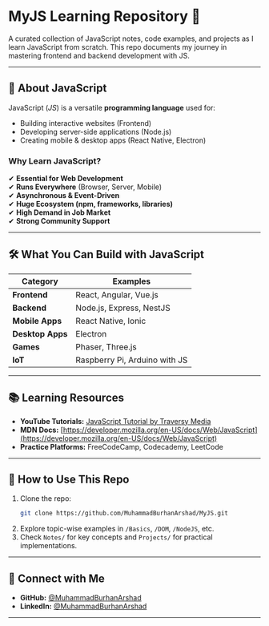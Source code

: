 # MyJS Learning Repository 🚀

A curated collection of JavaScript notes, code examples, and projects as I learn JavaScript from scratch. This repo documents my journey in mastering frontend and backend development with JS.

---

## 📌 **About JavaScript**

JavaScript (_JS_) is a versatile **programming language** used for:

- Building interactive websites (Frontend)
- Developing server-side applications (Node.js)
- Creating mobile & desktop apps (React Native, Electron)

### **Why Learn JavaScript?**

✔ **Essential for Web Development**  
✔ **Runs Everywhere** (Browser, Server, Mobile)  
✔ **Asynchronous & Event-Driven**  
✔ **Huge Ecosystem (npm, frameworks, libraries)**  
✔ **High Demand in Job Market**  
✔ **Strong Community Support**

---

## 🛠 **What You Can Build with JavaScript**

| Category         | Examples                      |
| ---------------- | ----------------------------- |
| **Frontend**     | React, Angular, Vue.js        |
| **Backend**      | Node.js, Express, NestJS      |
| **Mobile Apps**  | React Native, Ionic           |
| **Desktop Apps** | Electron                      |
| **Games**        | Phaser, Three.js              |
| **IoT**          | Raspberry Pi, Arduino with JS |

---

## 📚 **Learning Resources**

- **YouTube Tutorials:** [JavaScript Tutorial by Traversy Media](https://www.youtube.com/watch?v=hdI2bqOjy3c)
- **MDN Docs:** [https://developer.mozilla.org/en-US/docs/Web/JavaScript](https://developer.mozilla.org/en-US/docs/Web/JavaScript)
- **Practice Platforms:** FreeCodeCamp, Codecademy, LeetCode

---

## 🚀 **How to Use This Repo**

1. Clone the repo:
   ```bash
   git clone https://github.com/MuhammadBurhanArshad/MyJS.git
   ```
2. Explore topic-wise examples in `/Basics`, `/DOM`, `/NodeJS`, etc.
3. Check `Notes/` for key concepts and `Projects/` for practical implementations.

---

## 🔗 **Connect with Me**

- **GitHub:** [@MuhammadBurhanArshad](https://github.com/MuhammadBurhanArshad)
- **LinkedIn:** [@MuhammadBurhanArshad](https://pk.linkedin.com/in/muhammadburhanarshad)

---
